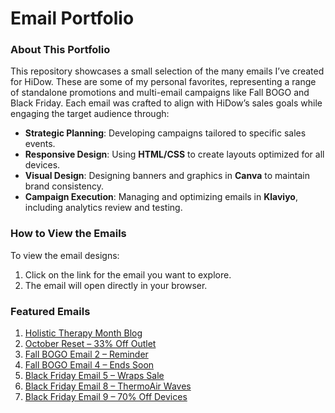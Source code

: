 # Email Portfolio

### About This Portfolio
This repository showcases a small selection of the many emails I’ve created for HiDow. These are some of my personal favorites, representing a range of standalone promotions and multi-email campaigns like Fall BOGO and Black Friday. Each email was crafted to align with HiDow’s sales goals while engaging the target audience through:

- **Strategic Planning**: Developing campaigns tailored to specific sales events.
- **Responsive Design**: Using **HTML/CSS** to create layouts optimized for all devices.
- **Visual Design**: Designing banners and graphics in **Canva** to maintain brand consistency.
- **Campaign Execution**: Managing and optimizing emails in **Klaviyo**, including analytics review and testing.

### How to View the Emails
To view the email designs:
1. Click on the link for the email you want to explore.
2. The email will open directly in your browser.

### Featured Emails

1. [Holistic Therapy Month Blog](https://colleensisson.github.io/email-portfolio/holistic_therapy_month_blog.html)
2. [October Reset – 33% Off Outlet](https://colleensisson.github.io/email-portfolio/october_reset_33off_outlet.html)
3. [Fall BOGO Email 2 – Reminder](https://colleensisson.github.io/email-portfolio/fall_bogo_email2_reminder.html)
4. [Fall BOGO Email 4 – Ends Soon](https://colleensisson.github.io/email-portfolio/fall_bogo_email4_ends_soon.html)
5. [Black Friday Email 5 – Wraps Sale](https://colleensisson.github.io/email-portfolio/black-friday-wraps55-email5.html)
6. [Black Friday Email 8 – ThermoAir Waves](https://colleensisson.github.io/email-portfolio/black-friday-thermo-email8.html)
7. [Black Friday Email 9 – 70% Off Devices](https://colleensisson.github.io/email-portfolio/black-friday-70offdevices-email9.html)
